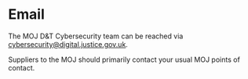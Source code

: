 # Email

The MOJ D&T Cybersecurity team can be reached via [cybersecurity@digital.justice.gov.uk](mailto:cybersecurity@digital.justice.gov.uk).

Suppliers to the MOJ should primarily contact your usual MOJ points of contact.

